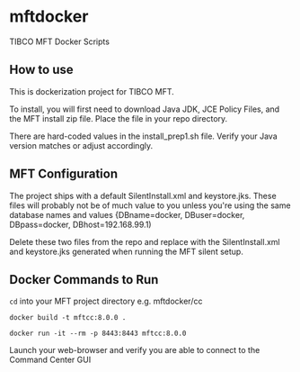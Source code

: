 # mftdocker
TIBCO MFT Docker Scripts

## How to use
This is dockerization project for TIBCO MFT.

To install, you will first need to download Java JDK, JCE Policy Files, and the MFT install zip file.  Place the file in your repo directory.

There are hard-coded values in the install_prep1.sh file.  Verify your Java version matches or adjust accordingly.

## MFT Configuration
The project ships with a default SilentInstall.xml and keystore.jks.  These files will probably not be of much value to you unless you're using the same database names and values {DBname=docker, DBuser=docker, DBpass=docker, DBhost=192.168.99.1)

Delete these two files from the repo and replace with the SilentInstall.xml and keystore.jks generated when running the MFT silent setup.

## Docker Commands to Run
`cd` into your MFT project directory e.g. mftdocker/cc

`docker build -t mftcc:8.0.0 .`

`docker run -it --rm -p 8443:8443 mftcc:8.0.0`

Launch your web-browser and verify you are able to connect to the Command Center GUI
